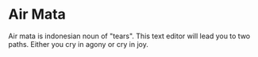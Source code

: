# Air Mata

Air mata is indonesian noun of "tears". 
This text editor will lead you to two paths.
Either you cry in agony or cry in joy.
